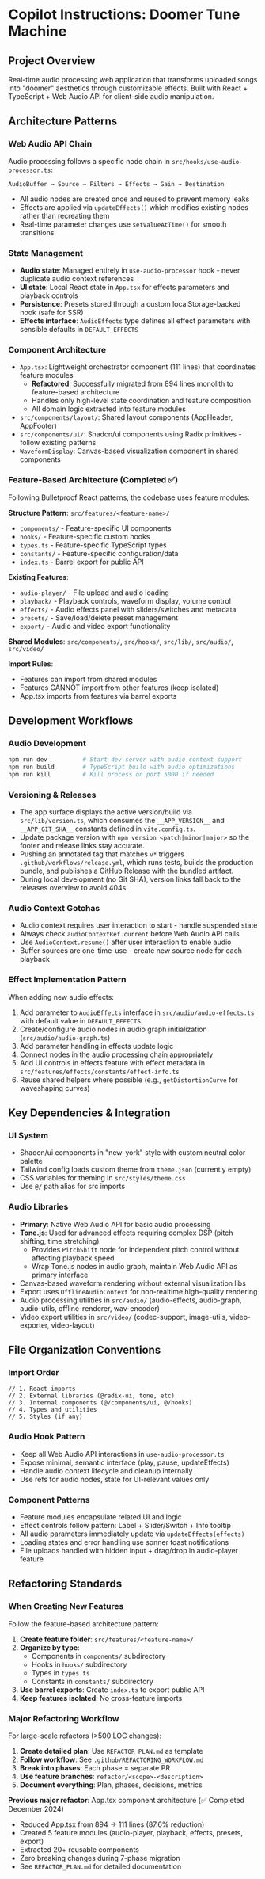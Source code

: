 # Copilot Instructions: Doomer Tune Machine

## Project Overview
Real-time audio processing web application that transforms uploaded songs into "doomer" aesthetics through customizable effects. Built with React + TypeScript + Web Audio API for client-side audio manipulation.

## Architecture Patterns

### Web Audio API Chain
Audio processing follows a specific node chain in `src/hooks/use-audio-processor.ts`:
```
AudioBuffer → Source → Filters → Effects → Gain → Destination
```
- All audio nodes are created once and reused to prevent memory leaks
- Effects are applied via `updateEffects()` which modifies existing nodes rather than recreating them
- Real-time parameter changes use `setValueAtTime()` for smooth transitions

### State Management
- **Audio state**: Managed entirely in `use-audio-processor` hook - never duplicate audio context references
- **UI state**: Local React state in `App.tsx` for effects parameters and playback controls  
- **Persistence**: Presets stored through a custom localStorage-backed hook (safe for SSR)
- **Effects interface**: `AudioEffects` type defines all effect parameters with sensible defaults in `DEFAULT_EFFECTS`

### Component Architecture
- `App.tsx`: Lightweight orchestrator component (111 lines) that coordinates feature modules
  - **Refactored**: Successfully migrated from 894 lines monolith to feature-based architecture
  - Handles only high-level state coordination and feature composition
  - All domain logic extracted into feature modules
- `src/components/layout/`: Shared layout components (AppHeader, AppFooter)
- `src/components/ui/`: Shadcn/ui components using Radix primitives - follow existing patterns
- `WaveformDisplay`: Canvas-based visualization component in shared components

### Feature-Based Architecture (Completed ✅)
Following Bulletproof React patterns, the codebase uses feature modules:

**Structure Pattern**: `src/features/<feature-name>/`
- `components/` - Feature-specific UI components
- `hooks/` - Feature-specific custom hooks
- `types.ts` - Feature-specific TypeScript types
- `constants/` - Feature-specific configuration/data
- `index.ts` - Barrel export for public API

**Existing Features**:
- `audio-player/` - File upload and audio loading
- `playback/` - Playback controls, waveform display, volume control
- `effects/` - Audio effects panel with sliders/switches and metadata
- `presets/` - Save/load/delete preset management
- `export/` - Audio and video export functionality

**Shared Modules**: `src/components/`, `src/hooks/`, `src/lib/`, `src/audio/`, `src/video/`

**Import Rules**: 
- Features can import from shared modules
- Features CANNOT import from other features (keep isolated)
- App.tsx imports from features via barrel exports

## Development Workflows

### Audio Development
```bash
npm run dev          # Start dev server with audio context support
npm run build        # TypeScript build with audio optimizations
npm run kill         # Kill process on port 5000 if needed
```

### Versioning & Releases
- The app surface displays the active version/build via `src/lib/version.ts`, which consumes the `__APP_VERSION__` and `__APP_GIT_SHA__` constants defined in `vite.config.ts`.
- Update package version with `npm version <patch|minor|major>` so the footer and release links stay accurate.
- Pushing an annotated tag that matches `v*` triggers `.github/workflows/release.yml`, which runs tests, builds the production bundle, and publishes a GitHub Release with the bundled artifact.
- During local development (no Git SHA), version links fall back to the releases overview to avoid 404s.

### Audio Context Gotchas
- Audio context requires user interaction to start - handle suspended state
- Always check `audioContextRef.current` before Web Audio API calls
- Use `AudioContext.resume()` after user interaction to enable audio
- Buffer sources are one-time-use - create new source node for each playback

### Effect Implementation Pattern
When adding new audio effects:
1. Add parameter to `AudioEffects` interface in `src/audio/audio-effects.ts` with default value in `DEFAULT_EFFECTS`
2. Create/configure audio nodes in audio graph initialization (`src/audio/audio-graph.ts`)
3. Add parameter handling in effects update logic
4. Connect nodes in the audio processing chain appropriately
5. Add UI controls in effects feature with effect metadata in `src/features/effects/constants/effect-info.ts`
6. Reuse shared helpers where possible (e.g., `getDistortionCurve` for waveshaping curves)

## Key Dependencies & Integration

### UI System  
- Shadcn/ui components in "new-york" style with custom neutral color palette
- Tailwind config loads custom theme from `theme.json` (currently empty)
- CSS variables for theming in `src/styles/theme.css` 
- Use `@/` path alias for src imports

### Audio Libraries
- **Primary**: Native Web Audio API for basic audio processing
- **Tone.js**: Used for advanced effects requiring complex DSP (pitch shifting, time stretching)
  - Provides `PitchShift` node for independent pitch control without affecting playback speed
  - Wrap Tone.js nodes in audio graph, maintain Web Audio API as primary interface
- Canvas-based waveform rendering without external visualization libs
- Export uses `OfflineAudioContext` for non-realtime high-quality rendering
- Audio processing utilities in `src/audio/` (audio-effects, audio-graph, audio-utils, offline-renderer, wav-encoder)
- Video export utilities in `src/video/` (codec-support, image-utils, video-exporter, video-layout)

## File Organization Conventions

### Import Order
```tsx
// 1. React imports
// 2. External libraries (@radix-ui, tone, etc)
// 3. Internal components (@/components/ui, @/hooks)
// 4. Types and utilities
// 5. Styles (if any)
```

### Audio Hook Pattern
- Keep all Web Audio API interactions in `use-audio-processor.ts`
- Expose minimal, semantic interface (play, pause, updateEffects)
- Handle audio context lifecycle and cleanup internally
- Use refs for audio nodes, state for UI-relevant values only

### Component Patterns
- Feature modules encapsulate related UI and logic
- Effect controls follow pattern: Label + Slider/Switch + Info tooltip
- All audio parameters immediately update via `updateEffects(effects)`
- Loading states and error handling use sonner toast notifications
- File uploads handled with hidden input + drag/drop in audio-player feature

## Refactoring Standards

### When Creating New Features
Follow the feature-based architecture pattern:

1. **Create feature folder**: `src/features/<feature-name>/`
2. **Organize by type**:
   - Components in `components/` subdirectory
   - Hooks in `hooks/` subdirectory  
   - Types in `types.ts`
   - Constants in `constants/` subdirectory
3. **Use barrel exports**: Create `index.ts` to export public API
4. **Keep features isolated**: No cross-feature imports

### Major Refactoring Workflow
For large-scale refactors (>500 LOC changes):

1. **Create detailed plan**: Use `REFACTOR_PLAN.md` as template
2. **Follow workflow**: See `.github/REFACTORING_WORKFLOW.md`
3. **Break into phases**: Each phase = separate PR
4. **Use feature branches**: `refactor/<scope>-<description>`
5. **Document everything**: Plan, phases, decisions, metrics

**Previous major refactor**: App.tsx component architecture (✅ Completed December 2024)
- Reduced App.tsx from 894 → 111 lines (87.6% reduction)
- Created 5 feature modules (audio-player, playback, effects, presets, export)
- Extracted 20+ reusable components
- Zero breaking changes during 7-phase migration
- See `REFACTOR_PLAN.md` for detailed documentation